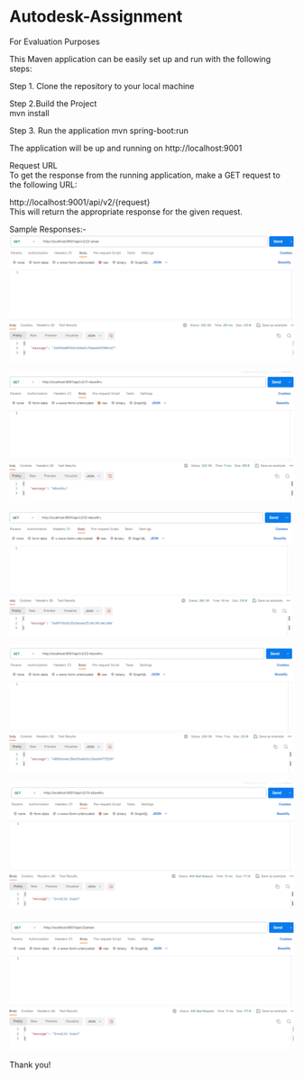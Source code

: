 # Autodesk-Assignment
 For Evaluation Purposes


This Maven application can be easily set up and run with the following steps:  

Step 1. Clone the repository to your local machine  

Step 2.Build the Project  
mvn install  

Step 3. Run the application
mvn spring-boot:run    

The application will be up and running on http://localhost:9001  

Request URL  
To get the response from the running application, make a GET request to the following URL:  

http://localhost:9001/api/v2/{request}  
This will return the appropriate response for the given request.  

Sample Responses:-
![Alt text](image.png)  

![Alt text](image-1.png)

![Alt text](image-2.png)

![Alt text](image-3.png)

![Alt text](image-4.png)

![Alt text](image-5.png)

Thank you!
